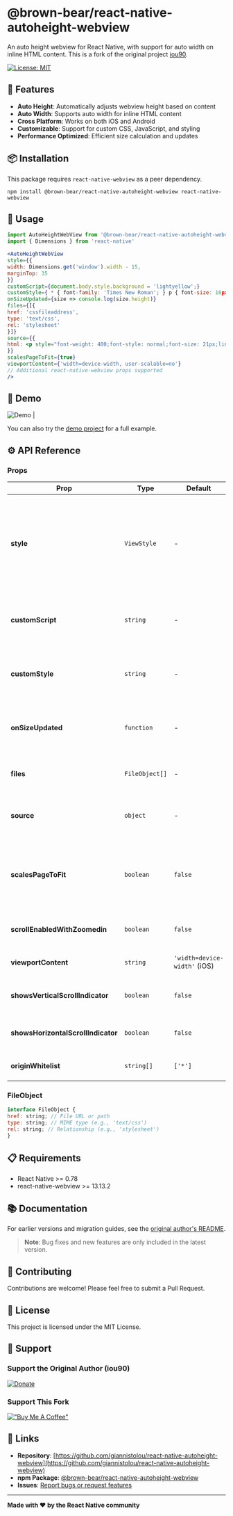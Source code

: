 # @brown-bear/react-native-autoheight-webview

An auto height webview for React Native, with support for auto width on inline HTML content. This is a fork of the original project [iou90](https://github.com/iou90/react-native-autoheight-webview).

[![License: MIT](https://img.shields.io/badge/License-MIT-yellow.svg)](https://opensource.org/licenses/MIT)

## 🚀 Features

- **Auto Height**: Automatically adjusts webview height based on content
- **Auto Width**: Supports auto width for inline HTML content  
- **Cross Platform**: Works on both iOS and Android
- **Customizable**: Support for custom CSS, JavaScript, and styling
- **Performance Optimized**: Efficient size calculation and updates

## 📦 Installation

This package requires `react-native-webview` as a peer dependency.

`npm install @brown-bear/react-native-autoheight-webview react-native-webview`


## 📖 Usage

```jsx
import AutoHeightWebView from '@brown-bear/react-native-autoheight-webview'
import { Dimensions } from 'react-native'

<AutoHeightWebView
style={{
width: Dimensions.get('window').width - 15,
marginTop: 35
}}
customScript={document.body.style.background = 'lightyellow';}
customStyle={ * { font-family: 'Times New Roman'; } p { font-size: 16px; } }
onSizeUpdated={size => console.log(size.height)}
files={[{
href: 'cssfileaddress',
type: 'text/css',
rel: 'stylesheet'
}]}
source={{
html: <p style="font-weight: 400;font-style: normal;font-size: 21px;line-height: 1.58;letter-spacing: -.003em;"> Tags are great for describing the essence of your story in a single word or phrase, but stories are rarely about a single thing. <span style="background-color: transparent !important;background-image: linear-gradient(to bottom, rgba(146, 249, 190, 1), rgba(146, 249, 190, 1));"> If I pen a story about moving across the country to start a new job in a car with my husband, two cats, a dog, and a tarantula, I wouldn't only tag the piece with "moving". I'd also use the tags "pets", "marriage", "career change", and "travel tips". </span> </p>
}}
scalesPageToFit={true}
viewportContent={'width=device-width, user-scalable=no'}
// Additional react-native-webview props supported
/>
```


## 📱 Demo

![Demo](demo.gif) |

You can also try the [demo project](https://github.com/giannistolou/react-native-autoheight-webview-demo) for a full example.


## ⚙️ API Reference

### Props

| Prop | Type | Default | Description |
|------|------|---------|-------------|
| **style** | `ViewStyle` | - | Component styling. For iOS text selection issues, reduce width by 15+ and add marginTop 35+ |
| **customScript** | `string` | - | Custom JavaScript code to inject into the webview |
| **customStyle** | `string` | - | Custom CSS content added to the page's `<head>` |
| **onSizeUpdated** | `function` | - | Callback triggered when height or width changes |
| **files** | `FileObject[]` | - | Array of local or remote files to include |
| **source** | `object` | - | WebView source object (HTML, URI, etc.) |
| **scalesPageToFit** | `boolean` | `false` | Enable page scaling (differs from react-native-webview default) |
| **scrollEnabledWithZoomedin** | `boolean` | `false` | Allow scrolling on iOS when zoomed in |
| **viewportContent** | `string` | `'width=device-width'` (iOS) | Viewport meta tag content |
| **showsVerticalScrollIndicator** | `boolean` | `false` | Show vertical scroll indicator |
| **showsHorizontalScrollIndicator** | `boolean` | `false` | Show horizontal scroll indicator |
| **originWhitelist** | `string[]` | `['*']` | Allowed origins for navigation |

### FileObject


```js
interface FileObject {
href: string; // File URL or path
type: string; // MIME type (e.g., 'text/css')
rel: string; // Relationship (e.g., 'stylesheet')
}
```


## 📋 Requirements

- React Native >= 0.78
- react-native-webview >= 13.13.2

## 📚 Documentation

For earlier versions and migration guides, see the [original author's README](.original_author/README.md).

> **Note**: Bug fixes and new features are only included in the latest version.

## 🤝 Contributing

Contributions are welcome! Please feel free to submit a Pull Request.

## 📄 License

This project is licensed under the MIT License.

## 💝 Support

### Support the Original Author (iou90)

[![Donate](https://img.shields.io/badge/Donate-PayPal-green.svg)](https://www.paypal.me/iou90)

### Support This Fork

[!["Buy Me A Coffee"](https://www.buymeacoffee.com/assets/img/custom_images/orange_img.png)](https://buymeacoffee.com/giannistolou)

## 🔗 Links

- **Repository**: [https://github.com/giannistolou/react-native-autoheight-webview](https://github.com/giannistolou/react-native-autoheight-webview)
- **npm Package**: [@brown-bear/react-native-autoheight-webview](https://www.npmjs.com/package/@brown-bear/react-native-autoheight-webview)
- **Issues**: [Report bugs or request features](https://github.com/giannistolou/react-native-autoheight-webview/issues)

---

**Made with ❤️ by the React Native community**
